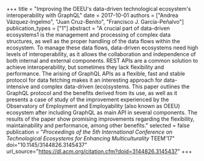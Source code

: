 +++
title = "Improving the OEEU's data-driven technological ecosystem's interoperability with GraphQL"
date = 2017-10-01
authors = ["Andrea Vázquez-Ingelmo", "Juan Cruz-Benito", "Francisco J. García-Peñalvo"]
publication_types = ["1"]
abstract = "A crucial part of data-driven ecosystems1 is the management and processing of complex data structures, as well as the proper handling of the data flows within the ecosystem. To manage these data flows, data-driven ecosystems need high levels of interoperability, as it allows the collaboration and independence of both internal and external components. REST APIs are a common solution to achieve interoperability, but sometimes they lack flexibility and performance. The arising of GraphQL APIs as a flexible, fast and stable protocol for data fetching makes it an interesting approach for data-intensive and complex data-driven (eco)systems. This paper outlines the GraphQL protocol and the benefits derived from its use, as well as it presents a case of study of the improvement experienced by the Observatory of Employment and Employability (also known as OEEU) ecosystem after including GraphQL as main API in several components. The results of the paper show promising improvements regarding the flexibility, maintainability and performance, among other benefits."
selected = false
publication = "*Proceedings of the 5th International Conference on Technological Ecosystems for Enhancing Multiculturality* TEEM'17"
doi="10.1145/3144826.3145437"
url_source="https://dl.acm.org/citation.cfm?doid=3144826.3145437"
+++
